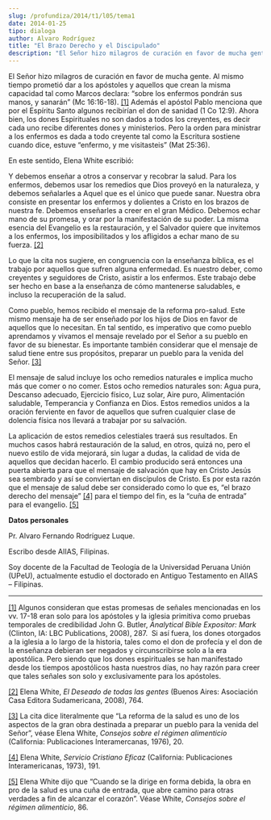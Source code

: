 ```yaml
---
slug: /profundiza/2014/t1/l05/tema1
date: 2014-01-25
tipo: dialoga
author: Alvaro Rodríguez
title: "El Brazo Derecho y el Discipulado"
description: "El Señor hizo milagros de curación en favor de mucha gente. Al mismo tiempo  prometió dar a los apóstoles y aquellos que crean la misma capacidad tal como  Marcos declara: “sobre los enfermos pondrán sus manos, y sanarán” (Mc  16:16-18). Además el apóstol Pablo menciona que po..."
---
```


El Señor hizo milagros de curación en favor de mucha gente. Al mismo tiempo prometió dar a los apóstoles y aquellos que crean la misma capacidad tal como Marcos declara: “sobre los enfermos pondrán sus manos, y sanarán” (Mc 16:16-18). [[1]](#_ftn1 "") Además el apóstol Pablo menciona que por el Espíritu Santo algunos recibirían el don de sanidad (1 Co 12:9). Ahora bien, los dones Espirituales no son dados a todos los creyentes, es decir cada uno recibe diferentes dones y ministerios. Pero la orden para ministrar a los enfermos es dada a todo creyente tal como la Escritura sostiene cuando dice, estuve “enfermo, y me visitasteis” (Mat 25:36).

En este sentido, Elena White escribió:

Y debemos enseñar a otros a conservar y recobrar la salud. Para los enfermos, debemos usar los remedios que Dios proveyó en la naturaleza, y debemos señalarles a Aquel que es el único que puede sanar. Nuestra obra consiste en presentar los enfermos y dolientes a Cristo en los brazos de nuestra fe. Debemos enseñarles a creer en el gran Médico. Debemos echar mano de su promesa, y orar por la manifestación de su poder. La misma esencia del Evangelio es la restauración, y el Salvador quiere que invitemos a los enfermos, los imposibilitados y los afligidos a echar mano de su fuerza. [[2]](#_ftn2 "")

Lo que la cita nos sugiere, en congruencia con la enseñanza bíblica, es el trabajo por aquellos que sufren alguna enfermedad. Es nuestro deber, como creyentes y seguidores de Cristo, asistir a los enfermos. Este trabajo debe ser hecho en base a la enseñanza de cómo mantenerse saludables, e incluso la recuperación de la salud.

Como pueblo, hemos recibido el mensaje de la reforma pro-salud. Este mismo mensaje ha de ser enseñado por los hijos de Dios en favor de aquellos que lo necesitan. En tal sentido, es imperativo que como pueblo aprendamos y vivamos el mensaje revelado por el Señor a su pueblo en favor de su bienestar. Es importante también considerar que el mensaje de salud tiene entre sus propósitos, preparar un pueblo para la venida del Señor. [[3]](#_ftn3 "")

El mensaje de salud incluye los ocho remedios naturales e implica mucho más que comer o no comer. Estos ocho remedios naturales son: Agua pura, Descanso adecuado, Ejercicio físico, Luz solar, Aire puro, Alimentación saludable, Temperancia y Confianza en Dios. Estos remedios unidos a la oración ferviente en favor de aquellos que sufren cualquier clase de dolencia física nos llevará a trabajar por su salvación.

La aplicación de estos remedios celestiales traerá sus resultados. En muchos casos habrá restauración de la salud, en otros, quizá no, pero el nuevo estilo de vida mejorará, sin lugar a dudas, la calidad de vida de aquellos que decidan hacerlo. El cambio producido será entonces una puerta abierta para que el mensaje de salvación que hay en Cristo Jesús sea sembrado y así se conviertan en discípulos de Cristo. Es por esta razón que el mensaje de salud debe ser considerado como lo que es, “el brazo derecho del mensaje” [[4]](#_ftn4 "") para el tiempo del fin, es la “cuña de entrada” para el evangelio. [[5]](#_ftn5 "")

**Datos personales**

Pr. Alvaro Fernando Rodríguez Luque.

Escribo desde AIIAS, Filipinas.

Soy docente de la Facultad de Teología de la Universidad Peruana Unión (UPeU), actualmente estudio el doctorado en Antiguo Testamento en AIIAS – Filipinas.

* * *

[[1]](#_ftnref1 "") Algunos consideran que estas promesas de señales mencionadas en los vv. 17-18 eran solo para los apóstoles y la iglesia primitiva como pruebas temporales de credibilidad John G. Butler, _Analytical Bible Expositor: Mark_ (Clinton, IA: LBC Publications, 2008), 287.  Si así fuera, los dones otorgados a la iglesia a lo largo de la historia, tales como el don de profecía y el don de la enseñanza debieran ser negados y circunscribirse solo a la era apostólica. Pero siendo que los dones espirituales se han manifestado desde los tiempos apostólicos hasta nuestros días, no hay razón para creer que tales señales son solo y exclusivamente para los apóstoles.

[[2]](#_ftnref2 "") Elena White, _El Deseado de todas las gentes_ (Buenos Aires: Asociación Casa Editora Sudamericana, 2008), 764.

[[3]](#_ftnref3 "") La cita dice literalmente que “La reforma de la salud es uno de los aspectos de la gran obra destinada a preparar un pueblo para la venida del Señor”, véase Elena White, _Consejos sobre el régimen alimenticio_ (California: Publicaciones Interamercanas, 1976), 20.

[[4]](#_ftnref4 "") Elena White, _Servicio Cristiano Eficaz_ (California: Publicaciones Interamericanas, 1973), 191.

[[5]](#_ftnref5 "") Elena White dijo que “Cuando se la dirige en forma debida, la obra en pro de la salud es una cuña de entrada, que abre camino para otras verdades a fin de alcanzar el corazón”. Véase White, _Consejos sobre el régimen alimenticio_, 86.
